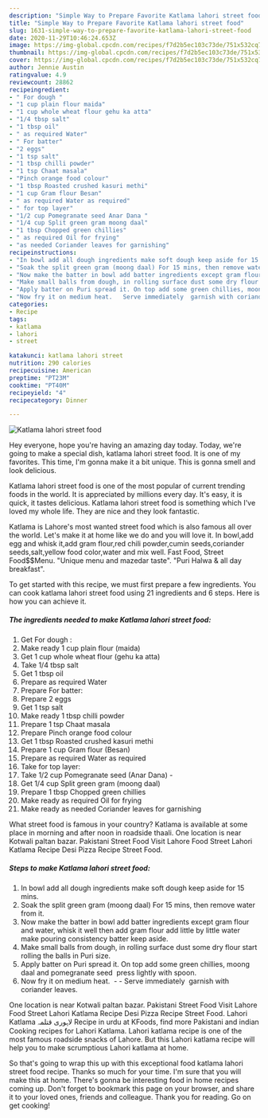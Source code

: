 ```yaml
---
description: "Simple Way to Prepare Favorite Katlama lahori street food"
title: "Simple Way to Prepare Favorite Katlama lahori street food"
slug: 1631-simple-way-to-prepare-favorite-katlama-lahori-street-food
date: 2020-11-29T10:46:24.653Z
image: https://img-global.cpcdn.com/recipes/f7d2b5ec103c73de/751x532cq70/katlama-lahori-street-food-recipe-main-photo.jpg
thumbnail: https://img-global.cpcdn.com/recipes/f7d2b5ec103c73de/751x532cq70/katlama-lahori-street-food-recipe-main-photo.jpg
cover: https://img-global.cpcdn.com/recipes/f7d2b5ec103c73de/751x532cq70/katlama-lahori-street-food-recipe-main-photo.jpg
author: Jennie Austin
ratingvalue: 4.9
reviewcount: 28862
recipeingredient:
- " For dough "
- "1 cup plain flour maida"
- "1 cup whole wheat flour gehu ka atta"
- "1/4 tbsp salt"
- "1 tbsp oil"
- " as required Water"
- " For batter"
- "2 eggs"
- "1 tsp salt"
- "1 tbsp chilli powder"
- "1 tsp Chaat masala"
- "Pinch orange food colour"
- "1 tbsp Roasted crushed kasuri methi"
- "1 cup Gram flour Besan"
- " as required Water as required"
- " for top layer"
- "1/2 cup Pomegranate seed Anar Dana "
- "1/4 cup Split green gram moong daal"
- "1 tbsp Chopped green chillies"
- " as required Oil for frying"
- "as needed Coriander leaves for garnishing"
recipeinstructions:
- "In bowl add all dough ingredients make soft dough keep aside for 15 mins."
- "Soak the split green gram (moong daal) For 15 mins, then remove water from it."
- "Now make the batter in bowl add batter ingredients except gram flour and water, whisk it well then add gram flour add little by little water make pouring consistency batter keep aside."
- "Make small balls from dough, in rolling surface dust some dry flour start rolling the balls in Puri size."
- "Apply batter on Puri spread it. On top add some green chillies, moong daal and pomegranate seed  press lightly with spoon."
- "Now fry it on medium heat.   Serve immediately  garnish with coriander leaves."
categories:
- Recipe
tags:
- katlama
- lahori
- street

katakunci: katlama lahori street 
nutrition: 290 calories
recipecuisine: American
preptime: "PT23M"
cooktime: "PT40M"
recipeyield: "4"
recipecategory: Dinner

---
```



![Katlama lahori street food](https://img-global.cpcdn.com/recipes/f7d2b5ec103c73de/751x532cq70/katlama-lahori-street-food-recipe-main-photo.jpg)

Hey everyone, hope you're having an amazing day today. Today, we're going to make a special dish, katlama lahori street food. It is one of my favorites. This time, I'm gonna make it a bit unique. This is gonna smell and look delicious.

Katlama lahori street food is one of the most popular of current trending foods in the world. It is appreciated by millions every day. It's easy, it is quick, it tastes delicious. Katlama lahori street food is something which I've loved my whole life. They are nice and they look fantastic.

Katlama is Lahore&#39;s most wanted street food which is also famous all over the world. Let&#39;s make it at home like we do and you will love it. In bowl,add egg and whisk it,add gram flour,red chili powder,cumin seeds,coriander seeds,salt,yellow food color,water and mix well. Fast Food, Street Food$$Menu. &#34;Unique menu and mazedar taste&#34;. &#34;Puri Halwa &amp; all day breakfast&#34;.


To get started with this recipe, we must first prepare a few ingredients. You can cook katlama lahori street food using 21 ingredients and 6 steps. Here is how you can achieve it.

<!--inarticleads1-->

##### The ingredients needed to make Katlama lahori street food:

1. Get  For dough :
1. Make ready 1 cup plain flour (maida)
1. Get 1 cup whole wheat flour (gehu ka atta)
1. Take 1/4 tbsp salt
1. Get 1 tbsp oil
1. Prepare  as required Water
1. Prepare  For batter:
1. Prepare 2 eggs
1. Get 1 tsp salt
1. Make ready 1 tbsp chilli powder
1. Prepare 1 tsp Chaat masala
1. Prepare Pinch orange food colour
1. Get 1 tbsp Roasted crushed kasuri methi
1. Prepare 1 cup Gram flour (Besan)
1. Prepare  as required Water as required
1. Take  for top layer:
1. Take 1/2 cup Pomegranate seed (Anar Dana) -
1. Get 1/4 cup Split green gram (moong daal)
1. Prepare 1 tbsp Chopped green chillies
1. Make ready  as required Oil for frying
1. Make ready as needed Coriander leaves for garnishing


What street food is famous in your country? Katlama is available at some place in morning and after noon in roadside thaali. One location is near Kotwali paltan bazar. Pakistani Street Food Visit Lahore Food Street Lahori Katlama Recipe Desi Pizza Recipe Street Food. 

<!--inarticleads2-->

##### Steps to make Katlama lahori street food:

1. In bowl add all dough ingredients make soft dough keep aside for 15 mins.
1. Soak the split green gram (moong daal) For 15 mins, then remove water from it.
1. Now make the batter in bowl add batter ingredients except gram flour and water, whisk it well then add gram flour add little by little water make pouring consistency batter keep aside.
1. Make small balls from dough, in rolling surface dust some dry flour start rolling the balls in Puri size.
1. Apply batter on Puri spread it. On top add some green chillies, moong daal and pomegranate seed  press lightly with spoon.
1. Now fry it on medium heat.  -  - Serve immediately  garnish with coriander leaves.


One location is near Kotwali paltan bazar. Pakistani Street Food Visit Lahore Food Street Lahori Katlama Recipe Desi Pizza Recipe Street Food. Lahori Katlama لاہوری قتلمہ Recipe in urdu at KFoods, find more Pakistani and indian Cooking recipes for Lahori Katlama. Lahori katlama recipe is one of the most famous roadside snacks of Lahore. But this Lahori katlama recipe will help you to make scrumptious Lahori katlama at home. 

So that's going to wrap this up with this exceptional food katlama lahori street food recipe. Thanks so much for your time. I'm sure that you will make this at home. There's gonna be interesting food in home recipes coming up. Don't forget to bookmark this page on your browser, and share it to your loved ones, friends and colleague. Thank you for reading. Go on get cooking!
